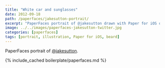 ```yaml
---
title: "White car and sunglasses"
date: 2012-09-18
path: /paperfaces/jakesutton-portrait/
excerpt: "PaperFaces portrait of @jakesutton drawn with Paper for iOS on an iPad."
image: ../../images/paperfaces-jakesutton-twitter.jpg
categories: [paperfaces]
tags: [portrait, illustration, Paper for iOS, beard]
---
```


PaperFaces portrait of [@jakesutton](https://twitter.com/jakesutton).

{% include_cached boilerplate/paperfaces.md %}
